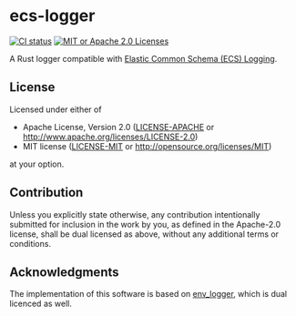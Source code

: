 # ecs-logger

[![CI status][ci badge]][ci link]
[![MIT or Apache 2.0 Licenses][license badge]][license link]

A Rust logger compatible with [Elastic Common Schema (ECS) Logging](https://www.elastic.co/guide/en/ecs-logging/overview/current/intro.html).

## License

Licensed under either of

* Apache License, Version 2.0
  ([LICENSE-APACHE](LICENSE-APACHE) or http://www.apache.org/licenses/LICENSE-2.0)
* MIT license
  ([LICENSE-MIT](LICENSE-MIT) or http://opensource.org/licenses/MIT)

at your option.

## Contribution

Unless you explicitly state otherwise, any contribution intentionally submitted
for inclusion in the work by you, as defined in the Apache-2.0 license, shall be
dual licensed as above, without any additional terms or conditions.

## Acknowledgments

The implementation of this software is based on [env_logger](https://github.com/env-logger-rs/env_logger), which is dual licenced as well.

[ci badge]: https://github.com/ciffelia/ecs-logger/workflows/CI/badge.svg?branch=main
[ci link]: https://github.com/ciffelia/ecs-logger/actions?query=workflow%3ACI+branch%3Amain

[license badge]: https://img.shields.io/badge/license-MIT%20or%20Apache%202.0-blue
[license link]: #license
